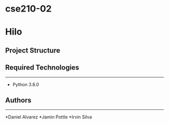 # cse210-02
# Hilo



## Project Structure


## Required Technologies
---
* Python 3.8.0

## Authors
---
*Daniel Alvarez
*Jamin Pottle
*Irvin Silva
